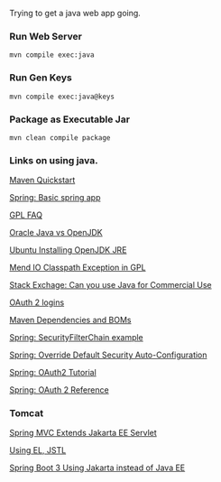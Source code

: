 
Trying to get a java web app going.

### Run Web Server

    mvn compile exec:java

### Run Gen Keys

    mvn compile exec:java@keys

### Package as Executable Jar

    mvn clean compile package

### Links on using java.

[Maven Quickstart](https://maven.apache.org/guides/getting-started/maven-in-five-minutes.html)

[Spring: Basic spring app](https://spring.io/guides/gs/spring-boot/)

[GPL FAQ](https://www.gnu.org/licenses/gpl-faq.html#IfLibraryIsGPL)

[Oracle Java vs OpenJDK](https://www.baeldung.com/oracle-jdk-vs-openjdk)

[Ubuntu Installing OpenJDK JRE](https://ubuntu.com/tutorials/install-jre#2-installing-openjdk-jre)

[Mend IO Classpath Exception in GPL](https://www.mend.io/resources/blog/top-9-gpl-with-the-classpath-exception-questions-answered/#1_What_is_the_GNU_Classpath_exception)

[Stack Exchage: Can you use Java for Commercial Use](https://softwareengineering.stackexchange.com/questions/52534/can-we-use-java-for-commercial-use?newreg=0ce271a5e0ef4405990dc4f47d936070)

[OAuth 2 logins](https://www.baeldung.com/spring-security-5-oauth2-login)

[Maven Dependencies and BOMs](https://reflectoring.io/maven-bom/)

[Spring: SecurityFilterChain example](https://docs.spring.io/spring-security/reference/servlet/configuration/java.html#jc-httpsecurity)

[Spring: Override Default Security Auto-Configuration](https://docs.spring.io/spring-security/reference/servlet/oauth2/login/core.html#oauth2login-completely-override-autoconfiguration)

[Spring: OAuth2 Tutorial](https://spring.io/guides/tutorials/spring-boot-oauth2/)

[Spring: OAuth 2 Reference](https://docs.spring.io/spring-security/reference/servlet/oauth2/login/core.html#oauth2login-sample-application-config)

### Tomcat

[Spring MVC Extends Jakarta EE Servlet](https://github.com/spring-projects/spring-framework/blob/main/spring-webmvc/src/main/java/org/springframework/web/servlet/HttpServletBean.java#L82)

[Using EL, JSTL](https://stackoverflow.com/questions/15839335/using-for-loop-inside-of-a-jsp)

[Spring Boot 3 Using Jakarta instead of Java EE](https://spring.io/blog/2022/01/20/spring-boot-3-0-0-m1-is-now-available)
